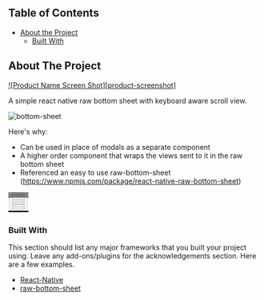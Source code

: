 
<!-- PROJECT SHIELDS -->
<!--
*** I'm using markdown "reference style" links for readability.
*** Reference links are enclosed in brackets [ ] instead of parentheses ( ).
*** See the bottom of this document for the declaration of the reference variables
*** for contributors-url, forks-url, etc. This is an optional, concise syntax you may use.
*** https://www.markdownguide.org/basic-syntax/#reference-style-links
-->


<!-- TABLE OF CONTENTS -->
## Table of Contents

* [About the Project](#about-the-project)
  * [Built With](#built-with)


<!-- ABOUT THE PROJECT -->
## About The Project

[![Product Name Screen Shot][product-screenshot]](https://example.com)

A simple react native raw bottom sheet with keyboard aware scroll view.

<img alt="bottom-sheet" src="./gifs/raw-bottom-sheet-demo.gif" width="80" height="120" />

Here's why:
* Can be used in place of modals as a separate component
* A higher order component that wraps the views sent to it in the raw bottom sheet
* Referenced an easy to use raw-bottom-sheet (https://www.npmjs.com/package/react-native-raw-bottom-sheet)

<img alt="closing-view" src="./gifs/closing.gif" width="40" height="40" />

### Built With
This section should list any major frameworks that you built your project using. Leave any add-ons/plugins for the acknowledgements section. Here are a few examples.
* [React-Native](https://reactnative.dev/)
* [raw-bottom-sheet](https://github.com/nysamnang/react-native-raw-bottom-sheet)

